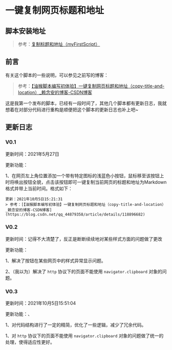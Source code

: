 # 一键复制网页标题和地址

## 脚本安装地址

> 参考：[复制标题和地址（myFirstScript）](https://greasyfork.org/zh-CN/scripts/429598-%E5%A4%8D%E5%88%B6%E6%A0%87%E9%A2%98%E5%92%8C%E5%9C%B0%E5%9D%80-myfirstscript)

## 前言

有关这个脚本的一些说明，可以参见之前写的博客：

> 参考：[【油猴脚本编写初体验】一键复制网页标题和地址（copy-title-and-location）_赖念安的博客-CSDN博客](https://blog.csdn.net/qq_44879358/article/details/118896682)

这是我第一个发布的脚本，已经有一段时间了，其他几个脚本都有更新日志，我就想着在对部分代码进行重构是顺便把这个脚本的更新日志也补上吧~

## 更新日志

### V0.1

更新时间：2021年5月27日

更新功能：

1、在网页左上角位置添加一个带有特定图标的浅蓝色小按钮，鼠标移至该按钮上时将唤出按钮全貌，点击该按钮即可一键复制当前网页的标题和地址为Markdown格式并带上当前时间。格式如下：

```
更新：2021年10月5日15:21:31
> 参考：[【油猴脚本编写初体验】一键复制网页标题和地址（copy-title-and-location）_赖念安的博客-CSDN博客](https://blog.csdn.net/qq_44879358/article/details/118896682)
```

### V0.2

更新时间：记得不大清楚了，反正是断断续续地对某些样式方面的问题做了更改

更新功能：

1、解决了按钮在某些网页中的样式异常显示问题。

2、（我以为）解决了 `http` 协议下的页面不能使用 `navigator.clipboard` 对象的问题。

### V0.3

更新时间：2021年10月5日15:51:04

更新功能：、

1、对代码结构进行了一定的精简，优化了一些逻辑，减少了冗余代码。

1、对 `http` 协议下的页面不能使用 `navigator.clipboard` 对象的问题做了统一的处理，使得适应性更好。

